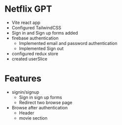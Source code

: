 # Netflix GPT 
- Vite react app 
- Configured TailwindCSS
- Sign in and Sign up forms added
- firebase authentication 
  - Implemented email and password authentication 
  - Implemented Sign out
- configured redux store
- created userSlice

# Features
- signin/signup
  - Sign in sign up forms 
  - Redirect two browse page 
- Browse after authentication 
  - Header 
  - movie section